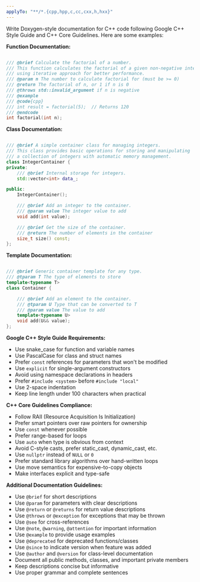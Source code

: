 ```yaml
---
applyTo: "**/*.{cpp,hpp,c,cc,cxx,h,hxx}"
---
```


Write Doxygen-style documentation for C++ code following Google C++ Style Guide and C++ Core Guidelines. Here are some examples:

**Function Documentation:**

```cpp

/// @brief Calculate the factorial of a number.
/// This function calculates the factorial of a given non-negative integer
/// using iterative approach for better performance.
/// @param n The number to calculate factorial for (must be >= 0)
/// @return The factorial of n, or 1 if n is 0
/// @throws std::invalid_argument if n is negative
/// @example
/// @code{cpp}
/// int result = factorial(5);  // Returns 120
/// @endcode
int factorial(int n);
```

**Class Documentation:**

```cpp

/// @brief A simple container class for managing integers.
/// This class provides basic operations for storing and manipulating
/// a collection of integers with automatic memory management.
class IntegerContainer {
private:
    /// @brief Internal storage for integers.
    std::vector<int> data_;

public:
    IntegerContainer();

    /// @brief Add an integer to the container.
    /// @param value The integer value to add
    void add(int value);

    /// @brief Get the size of the container.
    /// @return The number of elements in the container
    size_t size() const;
};
```

**Template Documentation:**

```cpp

/// @brief Generic container template for any type.
/// @tparam T The type of elements to store
template<typename T>
class Container {

    /// @brief Add an element to the container.
    /// @tparam U Type that can be converted to T
    /// @param value The value to add
    template<typename U>
    void add(U&& value);
};
```

**Google C++ Style Guide Requirements:**

- Use snake_case for function and variable names
- Use PascalCase for class and struct names
- Prefer `const` references for parameters that won't be modified
- Use `explicit` for single-argument constructors
- Avoid using namespace declarations in headers
- Prefer `#include <system>` before `#include "local"`
- Use 2-space indentation
- Keep line length under 100 characters when practical

**C++ Core Guidelines Compliance:**

- Follow RAII (Resource Acquisition Is Initialization)
- Prefer smart pointers over raw pointers for ownership
- Use `const` whenever possible
- Prefer range-based for loops
- Use `auto` when type is obvious from context
- Avoid C-style casts, prefer static_cast, dynamic_cast, etc.
- Use `nullptr` instead of `NULL` or `0`
- Prefer standard library algorithms over hand-written loops
- Use move semantics for expensive-to-copy objects
- Make interfaces explicit and type-safe

**Additional Documentation Guidelines:**

- Use `@brief` for short descriptions
- Use `@param` for parameters with clear descriptions
- Use `@return` or `@returns` for return value descriptions
- Use `@throws` or `@exception` for exceptions that may be thrown
- Use `@see` for cross-references
- Use `@note`, `@warning`, `@attention` for important information
- Use `@example` to provide usage examples
- Use `@deprecated` for deprecated functions/classes
- Use `@since` to indicate version when feature was added
- Use `@author` and `@version` for class-level documentation
- Document all public methods, classes, and important private members
- Keep descriptions concise but informative
- Use proper grammar and complete sentences
